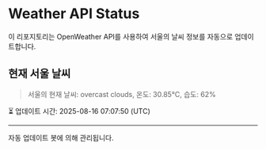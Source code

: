 
# Weather API Status

이 리포지토리는 OpenWeather API를 사용하여 서울의 날씨 정보를 자동으로 업데이트합니다.

## 현재 서울 날씨
> 서울의 현재 날씨: overcast clouds, 온도: 30.85°C, 습도: 62%

⏳ 업데이트 시간: 2025-08-16 07:07:50 (UTC)

---
자동 업데이트 봇에 의해 관리됩니다.
